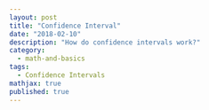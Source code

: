 ```yaml
---
layout: post
title: "Confidence Interval"
date: "2018-02-10"
description: "How do confidence intervals work?"
category:
  - math-and-basics
tags:
  - Confidence Intervals
mathjax: true
published: true
---
```


